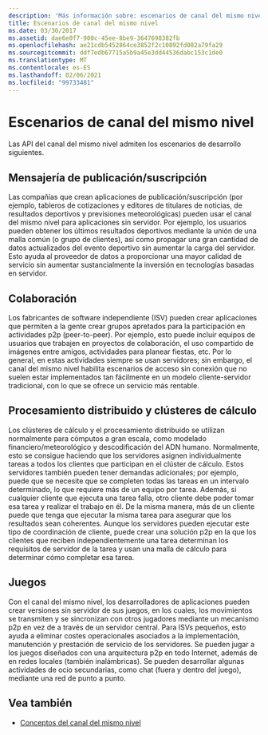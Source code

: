 ```yaml
---
description: 'Más información sobre: escenarios de canal del mismo nivel'
title: Escenarios de canal del mismo nivel
ms.date: 03/30/2017
ms.assetid: dae6e0f7-900c-45ee-8be9-3647698382fb
ms.openlocfilehash: ae21cdb5452864ce3852f2c10892fd082a79fa29
ms.sourcegitcommit: ddf7edb67715a5b9a45e3dd44536dabc153c1de0
ms.translationtype: MT
ms.contentlocale: es-ES
ms.lasthandoff: 02/06/2021
ms.locfileid: "99733481"
---
```

# <a name="peer-channel-scenarios"></a>Escenarios de canal del mismo nivel

Las API del canal del mismo nivel admiten los escenarios de desarrollo siguientes.  
  
## <a name="publicationsubscription-messaging"></a>Mensajería de publicación/suscripción  

 Las compañías que crean aplicaciones de publicación/suscripción (por ejemplo, tableros de cotizaciones y editores de titulares de noticias, de resultados deportivos y previsiones meteorológicas) pueden usar el canal del mismo nivel para aplicaciones sin servidor. Por ejemplo, los usuarios pueden obtener los últimos resultados deportivos mediante la unión de una malla común (o grupo de clientes), así como propagar una gran cantidad de datos actualizados del evento deportivo sin aumentar la carga del servidor. Esto ayuda al proveedor de datos a proporcionar una mayor calidad de servicio sin aumentar sustancialmente la inversión en tecnologías basadas en servidor.  
  
## <a name="collaboration"></a>Colaboración  

 Los fabricantes de software independiente (ISV) pueden crear aplicaciones que permiten a la gente crear grupos apretados para la participación en actividades p2p (peer-to-peer). Por ejemplo, esto puede incluir equipos de usuarios que trabajen en proyectos de colaboración, el uso compartido de imágenes entre amigos, actividades para planear fiestas, etc. Por lo general, en estas actividades siempre se usan servidores; sin embargo, el canal del mismo nivel habilita escenarios de acceso sin conexión que no suelen estar implementados tan fácilmente en un modelo cliente-servidor tradicional, con lo que se ofrece un servicio más rentable.  
  
## <a name="distributed-processing-and-compute-clusters"></a>Procesamiento distribuido y clústeres de cálculo  

 Los clústeres de cálculo y el procesamiento distribuido se utilizan normalmente para cómputos a gran escala, como modelado financiero/meteorológico y descodificación del ADN humano. Normalmente, esto se consigue haciendo que los servidores asignen individualmente tareas a todos los clientes que participan en el clúster de cálculo. Estos servidores también pueden tener demandas adicionales; por ejemplo, puede que se necesite que se completen todas las tareas en un intervalo determinado, lo que requiere más de un equipo por tarea. Además, si cualquier cliente que ejecuta una tarea falla, otro cliente debe poder tomar esa tarea y realizar el trabajo en él. De la misma manera, más de un cliente puede que tenga que ejecutar la misma tarea para asegurar que los resultados sean coherentes. Aunque los servidores pueden ejecutar este tipo de coordinación de cliente, puede crear una solución p2p en la que los clientes que reciben independientemente una tarea determinan los requisitos de servidor de la tarea y usan una malla de cálculo para determinar cómo completar esa tarea.  
  
## <a name="gaming"></a>Juegos  

 Con el canal del mismo nivel, los desarrolladores de aplicaciones pueden crear versiones sin servidor de sus juegos, en los cuales, los movimientos se transmiten y se sincronizan con otros jugadores mediante un mecanismo p2p en vez de a través de un servidor central. Para ISVs pequeños, esto ayuda a eliminar costes operacionales asociados a la implementación, manutención y prestación de servicio de los servidores. Se pueden jugar  a los juegos diseñados con una arquitectura p2p en todo Internet, además de en redes locales (también inalámbricas). Se pueden desarrollar algunas actividades de ocio secundarias, como chat (fuera y dentro del juego), mediante una red de punto a punto.  
  
## <a name="see-also"></a>Vea también

- [Conceptos del canal del mismo nivel](peer-channel-concepts.md)

